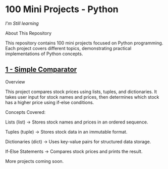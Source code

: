 # 100 Mini Projects - Python 

*I'm Still learning*

About This Repository

This repository contains 100 mini projects focused on Python programming. Each project covers different topics, demonstrating practical implementations of Python concepts.

 ## [1 - Simple Comparator](https://github.com/sojupatil/Python-Mini-Projects/blob/main/SimpleComparator.py)
 
Overview

This project compares stock prices using lists, tuples, and dictionaries. It takes user input for stock names and prices, then determines which stock has a higher price using if-else conditions.

Concepts Covered:

Lists (list) → Stores stock names and prices in an ordered sequence.

Tuples (tuple) → Stores stock data in an immutable format.

Dictionaries (dict) → Uses key-value pairs for structured data storage.

If-Else Statements → Compares stock prices and prints the result.


More projects coming soon.

